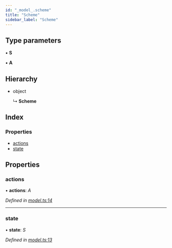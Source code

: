```yaml
---
id: "_model_.scheme"
title: "Scheme"
sidebar_label: "Scheme"
---
```


## Type parameters

▪ **S**

▪ **A**

## Hierarchy

* object

  ↳ **Scheme**

## Index

### Properties

* [actions](_model_.scheme.md#actions)
* [state](_model_.scheme.md#state)

## Properties

###  actions

• **actions**: *A*

*Defined in [model.ts:14](https://github.com/unadlib/reactant/blob/84acaf3/packages/reactant-model/src/model.ts#L14)*

___

###  state

• **state**: *S*

*Defined in [model.ts:13](https://github.com/unadlib/reactant/blob/84acaf3/packages/reactant-model/src/model.ts#L13)*
